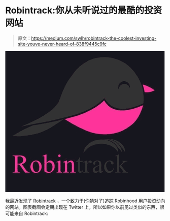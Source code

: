 # Robintrack:你从未听说过的最酷的投资网站

> 原文：<https://medium.com/swlh/robintrack-the-coolest-investing-site-youve-never-heard-of-838f9445c9fc>

![](img/5afa9a94bf313c39b65feb7f571a72f3.png)

我最近发现了 [Robintrack](https://robintrack.net/) ，一个致力于(你猜对了)追踪 Robinhood 用户投资动向的网站。图表截图会定期出现在 Twitter 上，所以如果你以前见过类似的东西，很可能来自 Robintrack: